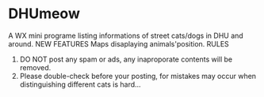 # DHUmeow
A WX mini programe listing informations of street cats/dogs in DHU and around.
NEW FEATURES
Maps disaplaying animals'position.
RULES
1. DO NOT post any spam or ads, any inaproporate contents will be removed.
2. Please double-check before your posting, for mistakes may occur when distinguishing different cats is hard...
